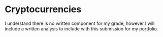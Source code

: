 # Cryptocurrencies

I understand there is no written component for my grade, however I will include a written analysis to include with this submission for my portfolio.
